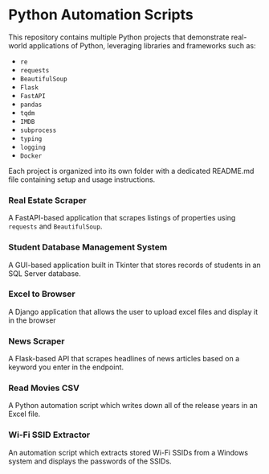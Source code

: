 # Python Automation Scripts

This repository contains multiple Python projects that demonstrate real-world applications of Python, leveraging libraries and frameworks such as:

- `re`
- `requests`
- `BeautifulSoup`
- `Flask`
- `FastAPI`
- `pandas`
- `tqdm`
- `IMDB`
- `subprocess`
- `typing`
- `logging`
- `Docker`

Each project is organized into its own folder with a dedicated README.md file containing setup and usage instructions.

### Real Estate Scraper
A FastAPI-based application that scrapes listings of properties using `requests` and `BeautifulSoup`.

### Student Database Management System
A GUI-based application built in Tkinter that stores records of students in an SQL Server database.

### Excel to Browser
A Django application that allows the user to upload excel files and display it in the browser

### News Scraper
A Flask-based API that scrapes headlines of news articles based on a keyword you enter in the endpoint.

### Read Movies CSV
A Python automation script which writes down all of the release years in an Excel file.

### Wi-Fi SSID Extractor
An automation script which extracts stored Wi-Fi SSIDs from a Windows system and displays the passwords of the SSIDs.
